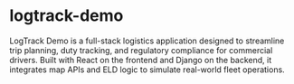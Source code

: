 # logtrack-demo
LogTrack Demo is a full-stack logistics application designed to streamline trip planning, duty tracking, and regulatory compliance for commercial drivers. Built with React on the frontend and Django on the backend, it integrates map APIs and ELD logic to simulate real-world fleet operations.
